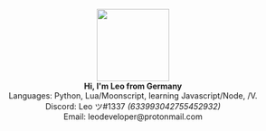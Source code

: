 <p align="center">
  <br>
  <br>
  <br>
  <img src="https://avatars2.githubusercontent.com/u/40232557?s=460&u=c0a54719d6cf832991cc59447390c4c25c67af07&v=4" width=128 height=128>
  <br>
  <b>Hi, I'm Leo from Germany</b>
  <br>
  Languages: Python, Lua/Moonscript, learning Javascript/Node, /V.
  <br>
  Discord: Leo ツ#1337  <i>(633993042755452932)</i>
  <br>
  Email: leodeveloper@protonmail.com
  <br>
</p>